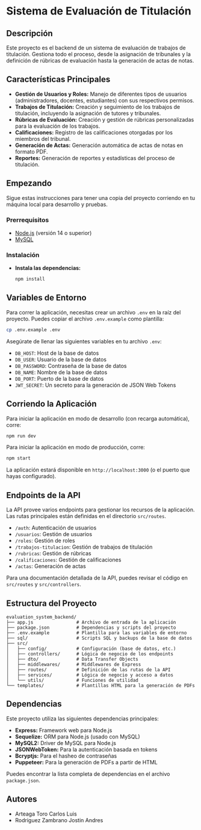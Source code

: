 # Sistema de Evaluación de Titulación

## Descripción

Este proyecto es el backend de un sistema de evaluación de trabajos de titulación. Gestiona todo el proceso, desde la asignación de tribunales y la definición de rúbricas de evaluación hasta la generación de actas de notas.

## Características Principales

*   **Gestión de Usuarios y Roles:** Manejo de diferentes tipos de usuarios (administradores, docentes, estudiantes) con sus respectivos permisos.
*   **Trabajos de Titulación:** Creación y seguimiento de los trabajos de titulación, incluyendo la asignación de tutores y tribunales.
*   **Rúbricas de Evaluación:** Creación y gestión de rúbricas personalizadas para la evaluación de los trabajos.
*   **Calificaciones:** Registro de las calificaciones otorgadas por los miembros del tribunal.
*   **Generación de Actas:** Generación automática de actas de notas en formato PDF.
*   **Reportes:** Generación de reportes y estadísticas del proceso de titulación.

## Empezando

Sigue estas instrucciones para tener una copia del proyecto corriendo en tu máquina local para desarrollo y pruebas.

### Prerrequisitos

*   [Node.js](https://nodejs.org/) (versión 14 o superior)
*   [MySQL](https://www.mysql.com/)

### Instalación

*  **Instala las dependencias:**
    ```bash
    npm install
    ```

## Variables de Entorno

Para correr la aplicación, necesitas crear un archivo `.env` en la raíz del proyecto. Puedes copiar el archivo `.env.example` como plantilla:

```bash
cp .env.example .env
```

Asegúrate de llenar las siguientes variables en tu archivo `.env`:

*   `DB_HOST`: Host de la base de datos
*   `DB_USER`: Usuario de la base de datos
*   `DB_PASSWORD`: Contraseña de la base de datos
*   `DB_NAME`: Nombre de la base de datos
*   `DB_PORT`: Puerto de la base de datos
*   `JWT_SECRET`: Un secreto para la generación de JSON Web Tokens

## Corriendo la Aplicación

Para iniciar la aplicación en modo de desarrollo (con recarga automática), corre:

```bash
npm run dev
```

Para iniciar la aplicación en modo de producción, corre:

```bash
npm start
```

La aplicación estará disponible en `http://localhost:3000` (o el puerto que hayas configurado).

## Endpoints de la API

La API provee varios endpoints para gestionar los recursos de la aplicación. Las rutas principales están definidas en el directorio `src/routes`.

*   `/auth`: Autenticación de usuarios
*   `/usuarios`: Gestión de usuarios
*   `/roles`: Gestión de roles
*   `/trabajos-titulacion`: Gestión de trabajos de titulación
*   `/rubricas`: Gestión de rúbricas
*   `/calificaciones`: Gestión de calificaciones
*   `/actas`: Generación de actas

Para una documentación detallada de la API, puedes revisar el código en `src/routes` y `src/controllers`.

## Estructura del Proyecto

```
evaluation_system_backend/
├── app.js                # Archivo de entrada de la aplicación
├── package.json          # Dependencias y scripts del proyecto
├── .env.example          # Plantilla para las variables de entorno
├── sql/                  # Scripts SQL y backups de la base de datos
├── src/
│   ├── config/           # Configuración (base de datos, etc.)
│   ├── controllers/      # Lógica de negocio de los endpoints
│   ├── dto/              # Data Transfer Objects
│   ├── middlewares/      # Middlewares de Express
│   ├── routes/           # Definición de las rutas de la API
│   ├── services/         # Lógica de negocio y acceso a datos
│   └── utils/            # Funciones de utilidad
└── templates/            # Plantillas HTML para la generación de PDFs
```

## Dependencias

Este proyecto utiliza las siguientes dependencias principales:

*   **Express:** Framework web para Node.js
*   **Sequelize:** ORM para Node.js (usado con MySQL)
*   **MySQL2:** Driver de MySQL para Node.js
*   **JSONWebToken:** Para la autenticación basada en tokens
*   **Bcryptjs:** Para el hasheo de contraseñas
*   **Puppeteer:** Para la generación de PDFs a partir de HTML

Puedes encontrar la lista completa de dependencias en el archivo `package.json`.

## Autores

- Arteaga Toro Carlos Luis
- Rodriguez Zambrano Jostin Andres